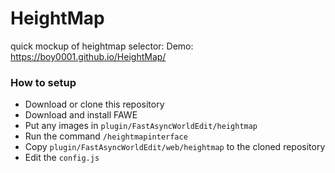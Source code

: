 # HeightMap
quick mockup of heightmap selector:
Demo: https://boy0001.github.io/HeightMap/

### How to setup
 - Download or clone this repository
 - Download and install FAWE
 - Put any images in `plugin/FastAsyncWorldEdit/heightmap`
 - Run the command `/heightmapinterface`
 - Copy `plugin/FastAsyncWorldEdit/web/heightmap` to the cloned repository
 - Edit the `config.js`